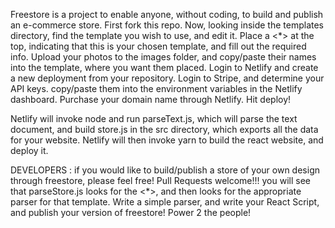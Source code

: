 Freestore is a project to enable anyone, without coding, to build and publish an e-commerce store.
First fork this repo.
Now, looking inside the templates directory, find the template you wish to use, and edit it.
Place a <*> at the top, indicating that this is your chosen template, and fill out the required info.
Upload your photos to the images folder, and copy/paste their names into the template, where you want them placed.
Login to Netlify and create a new deployment from your repository.
Login to Stripe, and determine your API keys. copy/paste them into the environment variables in the Netlify dashboard.
Purchase your domain name through Netlify.
Hit deploy!

Netlify will invoke node and run parseText.js, which will parse the text document, and build store.js in the src directory, which exports all the data for your website. Netlify will then invoke yarn to build the react website, and deploy it.

DEVELOPERS : 
if you would like to build/publish a store of your own design through freestore, please feel free! Pull Requests welcome!!!
you will see that parseStore.js looks for the <*>, and then looks for the appropriate parser for that template. Write a simple parser, and write your React Script, and publish your version of freestore! Power 2 the people!